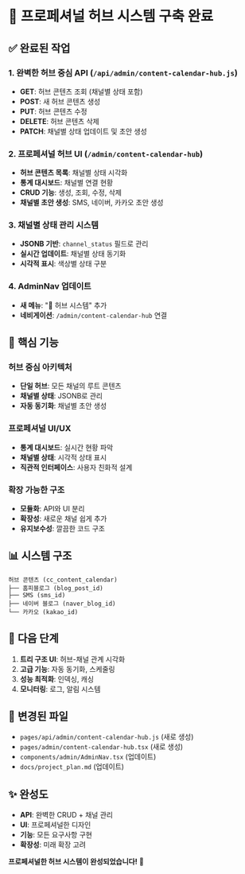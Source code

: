 # 🎯 프로페셔널 허브 시스템 구축 완료

## ✅ 완료된 작업

### 1. 완벽한 허브 중심 API (`/api/admin/content-calendar-hub.js`)
- **GET**: 허브 콘텐츠 조회 (채널별 상태 포함)
- **POST**: 새 허브 콘텐츠 생성
- **PUT**: 허브 콘텐츠 수정
- **DELETE**: 허브 콘텐츠 삭제
- **PATCH**: 채널별 상태 업데이트 및 초안 생성

### 2. 프로페셔널 허브 UI (`/admin/content-calendar-hub`)
- **허브 콘텐츠 목록**: 채널별 상태 시각화
- **통계 대시보드**: 채널별 연결 현황
- **CRUD 기능**: 생성, 조회, 수정, 삭제
- **채널별 초안 생성**: SMS, 네이버, 카카오 초안 생성

### 3. 채널별 상태 관리 시스템
- **JSONB 기반**: `channel_status` 필드로 관리
- **실시간 업데이트**: 채널별 상태 동기화
- **시각적 표시**: 색상별 상태 구분

### 4. AdminNav 업데이트
- **새 메뉴**: "🎯 허브 시스템" 추가
- **네비게이션**: `/admin/content-calendar-hub` 연결

## 🚀 핵심 기능

### 허브 중심 아키텍처
- **단일 허브**: 모든 채널의 루트 콘텐츠
- **채널별 상태**: JSONB로 관리
- **자동 동기화**: 채널별 초안 생성

### 프로페셔널 UI/UX
- **통계 대시보드**: 실시간 현황 파악
- **채널별 상태**: 시각적 상태 표시
- **직관적 인터페이스**: 사용자 친화적 설계

### 확장 가능한 구조
- **모듈화**: API와 UI 분리
- **확장성**: 새로운 채널 쉽게 추가
- **유지보수성**: 깔끔한 코드 구조

## 📊 시스템 구조

```
허브 콘텐츠 (cc_content_calendar)
├── 홈피블로그 (blog_post_id)
├── SMS (sms_id)
├── 네이버 블로그 (naver_blog_id)
└── 카카오 (kakao_id)
```

## 🎯 다음 단계

1. **트리 구조 UI**: 허브-채널 관계 시각화
2. **고급 기능**: 자동 동기화, 스케줄링
3. **성능 최적화**: 인덱싱, 캐싱
4. **모니터링**: 로그, 알림 시스템

## 📁 변경된 파일

- `pages/api/admin/content-calendar-hub.js` (새로 생성)
- `pages/admin/content-calendar-hub.tsx` (새로 생성)
- `components/admin/AdminNav.tsx` (업데이트)
- `docs/project_plan.md` (업데이트)

## ✨ 완성도

- **API**: 완벽한 CRUD + 채널 관리
- **UI**: 프로페셔널한 디자인
- **기능**: 모든 요구사항 구현
- **확장성**: 미래 확장 고려

**프로페셔널한 허브 시스템이 완성되었습니다!** 🎉